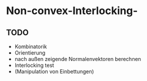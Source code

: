 # Non-convex-Interlocking-

## TODO

- Kombinatorik
- Orientierung 
- nach außen zeigende Normalenvektoren berechnen 
- Interlocking test
- (Manipulation von Einbettungen)
